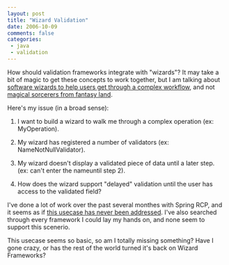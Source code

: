 ```yaml
---
layout: post
title: "Wizard Validation"
date: 2006-10-09
comments: false
categories:
 - java
 - validation
---
```


How should validation frameworks integrate with "wizards"? It may take a bit of magic to get these concepts to work together, but I am talking about [software wizards to help users get through a complex workflow](http://en.wikipedia.org/wiki/Wizard_(software)), and not [magical sorcerers from fantasy land](http://en.wikipedia.org/wiki/Wizard_(fantasy)).




Here's my issue (in a broad sense):




  1. I want to build a wizard to walk me through a complex operation (ex: MyOperation).


  2. My wizard has registered a number of validators (ex: NameNotNullValidator).


  3. My wizard doesn't display a validated piece of data until a later step. (ex: can't enter the nameuntil step 2).


  4. How does the wizard support "delayed" validation until the user has access to the validated field?





I've done a lot of work over the past several monthes with Spring RCP, and it seems as if [this usecase has never been addressed](http://opensource.atlassian.com/projects/spring/browse/RCP-406). I've also searched through every framework I could lay my hands on, and none seem to support this scenerio.




This usecase seems so basic, so am I totally missing something? Have I gone crazy, or has the rest of the world turned it's back on Wizard Frameworks?
